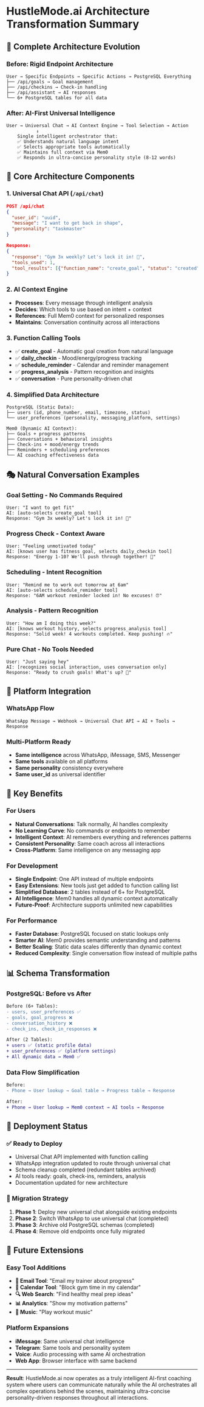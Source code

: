 # HustleMode.ai Architecture Transformation Summary

## 🔄 **Complete Architecture Evolution**

### **Before: Rigid Endpoint Architecture**
```
User → Specific Endpoints → Specific Actions → PostgreSQL Everything
├── /api/goals → Goal management
├── /api/checkins → Check-in handling  
├── /api/assistant → AI responses
└── 6+ PostgreSQL tables for all data
```

### **After: AI-First Universal Intelligence**
```
User → Universal Chat → AI Context Engine → Tool Selection → Action
           ↓
    Single intelligent orchestrator that:
    ✅ Understands natural language intent
    ✅ Selects appropriate tools automatically  
    ✅ Maintains full context via Mem0
    ✅ Responds in ultra-concise personality style (8-12 words)
```

## 🧠 **Core Architecture Components**

### **1. Universal Chat API** (`/api/chat`)
```json
POST /api/chat
{
  "user_id": "uuid",
  "message": "I want to get back in shape", 
  "personality": "taskmaster"
}

Response:
{
  "response": "Gym 3x weekly? Let's lock it in! 🎯",
  "tools_used": 1,
  "tool_results": [{"function_name": "create_goal", "status": "created"}]
}
```

### **2. AI Context Engine**
- **Processes**: Every message through intelligent analysis
- **Decides**: Which tools to use based on intent + context
- **References**: Full Mem0 context for personalized responses
- **Maintains**: Conversation continuity across all interactions

### **3. Function Calling Tools**
- ✅ **create_goal** - Automatic goal creation from natural language
- ✅ **daily_checkin** - Mood/energy/progress tracking
- ✅ **schedule_reminder** - Calendar and reminder management
- ✅ **progress_analysis** - Pattern recognition and insights
- ✅ **conversation** - Pure personality-driven chat

### **4. Simplified Data Architecture**
```
PostgreSQL (Static Data):
├── users (id, phone_number, email, timezone, status)
└── user_preferences (personality, messaging_platform, settings)

Mem0 (Dynamic AI Context):
├── Goals + progress patterns
├── Conversations + behavioral insights  
├── Check-ins + mood/energy trends
├── Reminders + scheduling preferences
└── AI coaching effectiveness data
```

## 🎭 **Natural Conversation Examples**

### **Goal Setting - No Commands Required**
```
User: "I want to get fit"
AI: [auto-selects create_goal tool]
Response: "Gym 3x weekly? Let's lock it in! 🎯"
```

### **Progress Check - Context Aware** 
```
User: "Feeling unmotivated today"  
AI: [knows user has fitness goal, selects daily_checkin tool]
Response: "Energy 1-10? We'll push through together! 💪"
```

### **Scheduling - Intent Recognition**
```
User: "Remind me to work out tomorrow at 6am"
AI: [auto-selects schedule_reminder tool]  
Response: "6AM workout reminder locked in! No excuses! ⏰"
```

### **Analysis - Pattern Recognition**
```
User: "How am I doing this week?"
AI: [knows workout history, selects progress_analysis tool]
Response: "Solid week! 4 workouts completed. Keep pushing! 🔥"
```

### **Pure Chat - No Tools Needed**
```
User: "Just saying hey"
AI: [recognizes social interaction, uses conversation only]
Response: "Ready to crush goals! What's up? 🚀"
```

## 📱 **Platform Integration**

### **WhatsApp Flow**
```
WhatsApp Message → Webhook → Universal Chat API → AI + Tools → Response
```

### **Multi-Platform Ready**
- **Same intelligence** across WhatsApp, iMessage, SMS, Messenger
- **Same tools** available on all platforms
- **Same personality** consistency everywhere
- **Same user_id** as universal identifier

## 🎯 **Key Benefits**

### **For Users**
- **Natural Conversations**: Talk normally, AI handles complexity
- **No Learning Curve**: No commands or endpoints to remember
- **Intelligent Context**: AI remembers everything and references patterns
- **Consistent Personality**: Same coach across all interactions
- **Cross-Platform**: Same intelligence on any messaging app

### **For Development**
- **Single Endpoint**: One API instead of multiple endpoints
- **Easy Extensions**: New tools just get added to function calling list
- **Simplified Database**: 2 tables instead of 6+ for PostgreSQL
- **AI Intelligence**: Mem0 handles all dynamic context automatically
- **Future-Proof**: Architecture supports unlimited new capabilities

### **For Performance**
- **Faster Database**: PostgreSQL focused on static lookups only
- **Smarter AI**: Mem0 provides semantic understanding and patterns
- **Better Scaling**: Static data scales differently than dynamic context
- **Reduced Complexity**: Single conversation flow instead of multiple paths

## 📊 **Schema Transformation**

### **PostgreSQL: Before vs After**
```diff
Before (6+ Tables):
- users, user_preferences ✅ 
- goals, goal_progress ❌
- conversation_history ❌  
- check_ins, check_in_responses ❌

After (2 Tables):
+ users ✅ (static profile data)
+ user_preferences ✅ (platform settings)
+ All dynamic data → Mem0 ✅
```

### **Data Flow Simplification**
```diff
Before:
- Phone → User lookup → Goal table → Progress table → Response

After:  
+ Phone → User lookup → Mem0 context → AI tools → Response
```

## 🚀 **Deployment Status**

### **✅ Ready to Deploy**
- Universal Chat API implemented with function calling
- WhatsApp integration updated to route through universal chat
- Schema cleanup completed (redundant tables archived)
- AI tools ready: goals, check-ins, reminders, analysis
- Documentation updated for new architecture

### **🔄 Migration Strategy**
1. **Phase 1**: Deploy new universal chat alongside existing endpoints
2. **Phase 2**: Switch WhatsApp to use universal chat (completed)
3. **Phase 3**: Archive old PostgreSQL schemas (completed)
4. **Phase 4**: Remove old endpoints once fully migrated

## 🎯 **Future Extensions**

### **Easy Tool Additions**
- **📧 Email Tool**: "Email my trainer about progress"
- **📅 Calendar Tool**: "Block gym time in my calendar"  
- **🔍 Web Search**: "Find healthy meal prep ideas"
- **📊 Analytics**: "Show my motivation patterns"
- **🎵 Music**: "Play workout music"

### **Platform Expansions**
- **iMessage**: Same universal chat intelligence
- **Telegram**: Same tools and personality system
- **Voice**: Audio processing with same AI orchestration
- **Web App**: Browser interface with same backend

---

**Result**: HustleMode.ai now operates as a truly intelligent AI-first coaching system where users can communicate naturally while the AI orchestrates all complex operations behind the scenes, maintaining ultra-concise personality-driven responses throughout all interactions. 